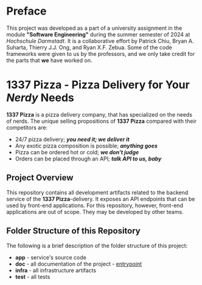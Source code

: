 # **Preface**

This project was developed as a part of a university assignment in the module **"Software Engineering"** during the summer semester of 2024 at *Hochschule Darmstadt*. It is a collaborative effort by Patrick Chiu, Bryan A. Suharta, Thierry J.J. Ong, and Ryan X.F. Zebua. Some of the code frameworks were given to us by the professors, and we only take credit for the parts that **we** have worked on.

# **1337 Pizza** - Pizza Delivery for Your *Nerdy* Needs

**1337 Pizza** is a pizza delivery company, that has specialized on the needs of nerds.
The unique selling propositions of **1337 Pizza** compared with their competitors are: 
- 24/7 pizza delivery; ***you need it; we deliver it***
- Any exotic pizza composition is possible; ***anything goes***
- Pizza can be ordered hot or cold; ***we don't judge***
- Orders can be placed through an API; ***talk API to us, baby***


## Project Overview
This repository contains all development artifacts related to the backend service of the **1337 Pizza**-delivery. It exposes an API endpoints that can be used by front-end applications. For this repository, however, front-end applications are out of scope. They may be developed by other teams.


## Folder Structure of this Repository
The following is a brief description of the folder structure of this project:
- **app** - service's source code
- **doc** - all documentation of the project - [entrypoint](doc/README.md)
- **infra** - all infrastructure artifacts
- **test** - all tests 


